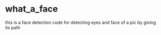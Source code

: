 # what_a_face
this is a face detection code for detecting eyes and face of a pic by giving its path
